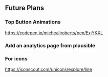 ## Future Plans
### Top Button Animations
https://codepen.io/michealjroberts/pen/ExjYKXL

### Add an analytics page from plausible

### For icons
https://iconscout.com/unicons/explore/line